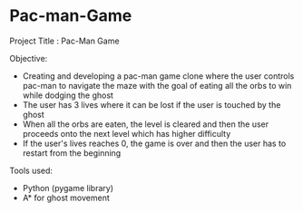 # Pac-man-Game
Project  Title :  Pac-Man Game

Objective: 
- Creating and developing a pac-man game clone where the user controls pac-man to navigate the maze with the goal of eating all the orbs to win while dodging the ghost
- The user has 3 lives where it can be lost if the user is touched by the ghost
- When all the orbs are eaten, the level is cleared and then the user proceeds onto the next level which has higher difficulty
- If the user's lives reaches 0, the game is over and then the user has to restart from the beginning
  
Tools used:
- Python (pygame library)
- A* for ghost movement

